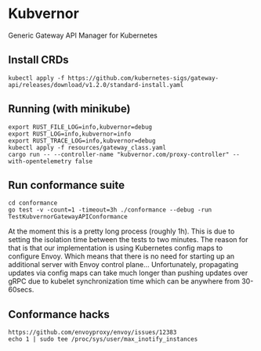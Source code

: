 # Kubvernor
Generic Gateway API Manager for Kubernetes

## Install CRDs
```
kubectl apply -f https://github.com/kubernetes-sigs/gateway-api/releases/download/v1.2.0/standard-install.yaml
```

## Running (with minikube)
```
export RUST_FILE_LOG=info,kubvernor=debug
export RUST_LOG=info,kubvernor=info
export RUST_TRACE_LOG=info,kubvernor=debug
kubectl apply -f resources/gateway_class.yaml
cargo run -- --controller-name "kubvernor.com/proxy-controller" --with-opentelemetry false
```

## Run conformance suite
```
cd conformance
go test -v -count=1 -timeout=3h ./conformance --debug -run TestKubvernorGatewayAPIConformance
```

At the moment this is a pretty long process (roughly 1h). This is due to setting the isolation time between the tests to two minutes. 
The reason for that is that our implementation is using Kubernetes config maps to configure Envoy. Which means that there is no need for starting up an additional server with Envoy control plane... 
Unfortunately, propagating updates via config maps can take much longer than pushing updates over gRPC due to kubelet synchronization time which can be anywhere from 30-60secs.


## Conformance hacks
```
https://github.com/envoyproxy/envoy/issues/12383 
echo 1 | sudo tee /proc/sys/user/max_inotify_instances
```
